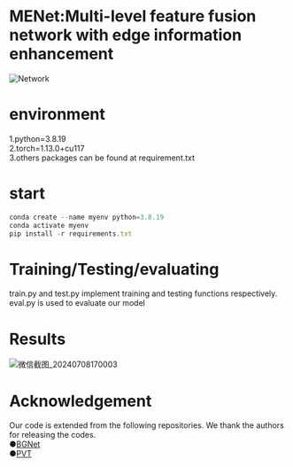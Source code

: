 # MENet:Multi-level feature fusion network with edge information enhancement
![Network](https://github.com/user-attachments/assets/5197a632-f78d-4d26-b036-d271df6bf3db)

# environment
1.python=3.8.19 <br>
2.torch=1.13.0+cu117  <br>
3.others packages can be found at requirement.txt  <br>
# start
```javascript
conda create --name myenv python=3.8.19
conda activate myenv
pip install -r requirements.txt
```

#  Training/Testing/evaluating
train.py and test.py implement training and testing functions respectively.<br>
eval.py is used to evaluate our model
# Results
![微信截图_20240708170003](https://github.com/yang19950966666/MENet/assets/150333424/a967f727-f5af-4b60-b5a6-df0e21ae1cf2)

# Acknowledgement
Our code is extended from the following repositories. We thank the authors for releasing the codes.<br>
  ●[BGNet](https://github.com/thograce/BGNet)  
  ●[PVT](https://github.com/whai362/PVT)

